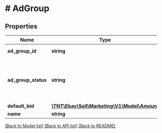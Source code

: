 # # AdGroup

## Properties

Name | Type | Description | Notes
------------ | ------------- | ------------- | -------------
**ad_group_id** | **string** | A unique eBay-assigned ID for an ad group in a campaign that uses the Cost Per Click (CPC) funding model. | [optional]
**ad_group_status** | **string** | An enumeration value representing the current status of the ad group.&lt;br /&gt;&lt;br /&gt;&lt;b&gt;Valid Values:&lt;/b&gt;&lt;ul&gt;&lt;li&gt;&lt;code&gt;ACTIVE&lt;/code&gt;&lt;/li&gt;&lt;li&gt;&lt;code&gt;PAUSED&lt;/code&gt;&lt;/li&gt;&lt;li&gt;&lt;code&gt;ARCHIVED&lt;/code&gt;&lt;/li&gt;&lt;/ul&gt; For implementation help, refer to &lt;a href&#x3D;&#39;https://developer.ebay.com/api-docs/sell/marketing/types/pls:AdGroupStatusEnum&#39;&gt;eBay API documentation&lt;/a&gt; | [optional]
**default_bid** | [**\TNT\Ebay\Sell\Marketing\V1\Model\Amount**](Amount.md) |  | [optional]
**name** | **string** | The seller-defined name of the ad group. | [optional]

[[Back to Model list]](../../README.md#models) [[Back to API list]](../../README.md#endpoints) [[Back to README]](../../README.md)
